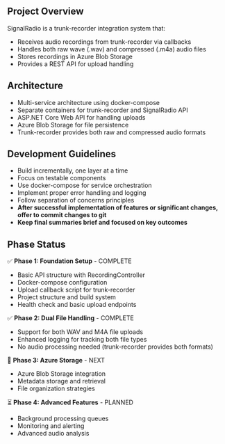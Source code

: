 <!-- SignalRadio Project Instructions -->

## Project Overview
SignalRadio is a trunk-recorder integration system that:
- Receives audio recordings from trunk-recorder via callbacks
- Handles both raw wave (.wav) and compressed (.m4a) audio files
- Stores recordings in Azure Blob Storage
- Provides a REST API for upload handling

## Architecture
- Multi-service architecture using docker-compose
- Separate containers for trunk-recorder and SignalRadio API
- ASP.NET Core Web API for handling uploads
- Azure Blob Storage for file persistence
- Trunk-recorder provides both raw and compressed audio formats

## Development Guidelines
- Build incrementally, one layer at a time
- Focus on testable components
- Use docker-compose for service orchestration
- Implement proper error handling and logging
- Follow separation of concerns principles
- **After successful implementation of features or significant changes, offer to commit changes to git**
- **Keep final summaries brief and focused on key outcomes**

## Phase Status
✅ **Phase 1: Foundation Setup** - COMPLETE
- Basic API structure with RecordingController
- Docker-compose configuration
- Upload callback script for trunk-recorder
- Project structure and build system
- Health check and basic upload endpoints

✅ **Phase 2: Dual File Handling** - COMPLETE
- Support for both WAV and M4A file uploads
- Enhanced logging for tracking both file types
- No audio processing needed (trunk-recorder provides both formats)

🚧 **Phase 3: Azure Storage** - NEXT
- Azure Blob Storage integration
- Metadata storage and retrieval
- File organization strategies

⏳ **Phase 4: Advanced Features** - PLANNED
- Background processing queues
- Monitoring and alerting
- Advanced audio analysis
